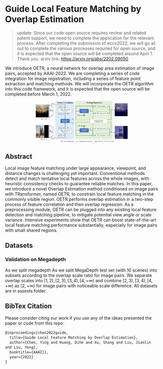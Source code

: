 # Guide Local Feature Matching by Overlap Estimation

> update: Since our code open source requires review and related patent support, we need to complete the application for the relevant process. After completing the submission of eccv2022, we will go all out to complete the various processes required for open source, and it is expected that the open source will be completed around April 1. Thank you.
> arxiv link: https://arxiv.org/abs/2202.09050

We introduce OETR, a neural network for overlap area estimation of image pairs, accepted by AAAI-2022. We are completing a series of code integration for image registration, including a series of feature point extraction and matching methods. We will incorporate the OETR algorithm into this code framework, and it is expected that the open source will be completed before March 1, 2022.

<p align="center">
  <img src="doc/network.png" width="60%"/></a>
</p>

## Abstract
Local image feature matching under large appearance, viewpoint, and distance changes is challenging yet important. Conventional methods detect and match tentative local features across the whole images, with heuristic consistency checks to guarantee reliable matches. In this paper, we introduce a novel Overlap Estimation method conditioned on image pairs with TRansformer, named OETR, to constrain local feature matching in the commonly visible region. OETR performs overlap estimation in a two-step process of feature correlation and then overlap regression. As a preprocessing module, OETR can be plugged into any existing local feature detection and matching pipeline, to mitigate potential view angle or scale variance. Intensive experiments show that OETR can boost state-of-the-art local feature matching performance substantially, especially for image pairs with small shared regions.


## Datasets

### Validation on Megadepth
As we split megadepth
As we split MegaDepth test set (with 10 scenes) into subsets according to the overlap scale ratio for image pairs. We separate overlap scales into $[1, 2), [2, 3), [3, 4), [4, +\infty)$ and combine $[2, 3), [3, 4), [4, +\infty)$ as $[2, +\infty)$ for image pairs with noticeable scale difference. All datasets are in assests folder.


## BibTex Citation

Please consider citing our work if you use any of the ideas presented the paper or code from this repo:

```
@inproceedings{chen2022guide,
  title={Guide Local Feature Matching by Overlap Estimation},
  author={Chen, Ying and Huang, Dihe and Xu, Shang and Liu, Jianlin and Liu, Yong},
  booktitle={AAAI}},
  year={2022}
}
```
